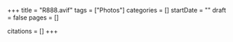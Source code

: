 +++
title = "R888.avif"
tags = ["Photos"]
categories = []
startDate = ""
draft = false
pages = []

citations = []
+++
